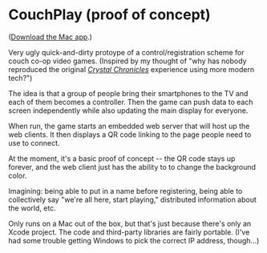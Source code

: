 # CouchPlay (proof of concept)

([Download the Mac app](https://github.com/sjml/couchplay-c/releases).)

Very ugly quick-and-dirty protoype of a control/registration scheme for couch co-op video games. (Inspired by my thought of "why has nobody reproduced the original [_Crystal Chronicles_](https://en.wikipedia.org/wiki/Final_Fantasy_Crystal_Chronicles) experience using more modern tech?")

The idea is that a group of people bring their smartphones to the TV and each of them becomes a controller. Then the game can push data to each screen independently while also updating the main display for everyone. 

When run, the game starts an embedded web server that will host up the web clients. It then displays a QR code linking to the page people need to use to connect. 

At the moment, it's a basic proof of concept -- the QR code stays up forever, and the web client just has the ability to to change the background color. 

Imagining: being able to put in a name before registering, being able to collectively say "we're all here, start playing," distributed information about the world, etc. 

Only runs on a Mac out of the box, but that's just because there's only an Xcode project. The code and third-party libraries are fairly portable. (I've had some trouble getting Windows to pick the correct IP address, though...)
